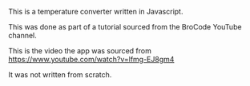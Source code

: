 This is a temperature converter written in Javascript.

This was done as part of a tutorial sourced from the BroCode YouTube channel. 

This is the video the app was sourced from https://www.youtube.com/watch?v=lfmg-EJ8gm4

It was not written from scratch.

